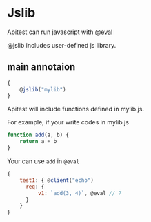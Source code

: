 # Jslib

Apitest can run javascript with [@eval](./eval.md)

@jslib includes user-defined js library.

## main annotaion

```js
{
    @jslib("mylib")
}
```

Apitest will include functions defined in mylib.js.

For example, if your write codes in mylib.js

```js
function add(a, b) {
    return a + b
}
```
Your can use `add` in `@eval`
```js
{
    test1: { @client("echo")
      req: {
          v1: `add(3, 4)`, @eval // 7
      }
    }
}
```